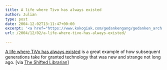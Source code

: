 ```yaml
---
title: A life where Tivo has always existed
author: Julian
type: post
date: 2004-12-02T13:11:47+00:00
excerpt: '<a href="https://www.kokogiak.com/gedankengang/gedanken_arch.asp#1111200389">A life where TiVo has always existed</a> is a great example of how subsequent generations take for granted technology that was new and strange not long ago. [via <a href="https://www.theshiftedlibrarian.com/archives/2004/12/our_replaytv_ho.html">The Shifted Librarian</a>]'
url: /2004/12/02/a-life-where-tivo-has-always-existed/

---
```

[A life where TiVo has always existed][1] is a great example of how subsequent generations take for granted technology that was new and strange not long ago. [via [The Shifted Librarian][2]]

 [1]: https://www.kokogiak.com/gedankengang/gedanken_arch.asp#1111200389
 [2]: https://www.theshiftedlibrarian.com/archives/2004/12/our_replaytv_ho.html